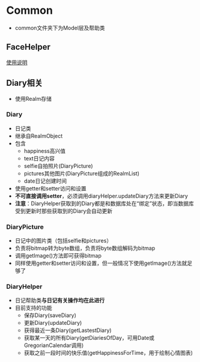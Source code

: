 # Common
- common文件夹下为Model层及帮助类

## FaceHelper
[使用说明](./FaceHelper/FaceHelper.md)

## Diary相关
- 使用Realm存储

### Diary
- 日记类
- 继承自RealmObject
- 包含
    - happiness高兴值
    - text日记内容
    - selfie自拍照片(DiaryPicture)
    - pictures其他图片(DiaryPicture组成的RealmList)
    - date日记创建时间
- 使用getter和setter访问和设置
- **不可直接调用setter**，必须调用diaryHelper.updateDiary方法来更新Diary
- **注意**：DiaryHelper获取到的Diary都是和数据库处在“绑定”状态，即当数据库受到更新时那些获取到的Diary会自动更新

### DiaryPicture
- 日记中的图片类（包括selfie和pictures）
- 负责将bitmap转为byte数组，负责将byte数组解码为bitmap
- 调用getImage()方法即可获得bitmap
- 同样使用getter和setter访问和设置，但一般情况下使用getImage()方法就足够了

### DiaryHelper
- 日记帮助类**与日记有关操作均在此进行**
- 目前支持的功能
    - 保存Diary(saveDiary)
    - 更新Diary(updateDiary)
    - 获得最近一条Diary(getLastestDiary)
    - 获取某一天的所有Diary(getDiariesOfDay，可用Date或GregorianCalendar调用)
    - 获取之前一段时间的快乐值(getHappinessForTime，用于绘制心情图表)
